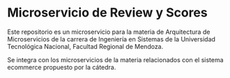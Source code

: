 # Microservicio de Review y Scores

Este repositorio es un microservicio para la materia de Arquitectura de Microservicios de la carrera de Ingeniería en Sistemas de la Universidad Tecnológica Nacional, Facultad Regional de Mendoza.

Se integra con los microservicios de la materia relacionados con el sistema ecommerce propuesto por la cátedra.
